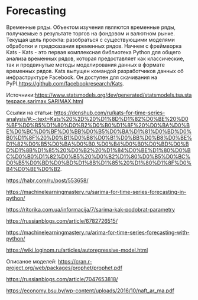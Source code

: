 # Forecasting
Временные ряды.
Объектом изучения являются временные ряды, получаемые в результате торгов на фондовом и валютном рынке.
Текущая цель проекта: разобраться с существующими моделями обработки и предсказания временных рядов.
Начнем с фреймворка Kats - Kats - это первая комплексная библиотека Python для общего анализа временных рядов, которая предоставляет как классические, так и продвинутые методы моделирования данных в формате временных рядов. Kats выпущен командой разработчиков данных об инфраструктуре Facebook. Он доступен для скачивания на PyPI.https://github.com/facebookresearch/Kats.

Источники:https://www.statsmodels.org/dev/generated/statsmodels.tsa.statespace.sarimax.SARIMAX.html

Ссылки на статьи: https://denshub.com/ru/kats-for-time-series-analysis/#:~:text=Kats%20%2D%20%D1%8D%D1%82%D0%BE%20%D0%BF%D0%B5%D1%80%D0%B2%D0%B0%D1%8F%20%D0%BA%D0%BE%D0%BC%D0%BF%D0%BB%D0%B5%D0%BA%D1%81%D0%BD%D0%B0%D1%8F%20%D0%B1%D0%B8%D0%B1%D0%BB%D0%B8%D0%BE%D1%82%D0%B5%D0%BA%D0%B0,%D0%B4%D0%B0%D0%BD%D0%BD%D1%8B%D1%85%20%D0%B2%20%D1%84%D0%BE%D1%80%D0%BC%D0%B0%D1%82%D0%B5%20%D0%B2%D1%80%D0%B5%D0%BC%D0%B5%D0%BD%D0%BD%D1%8B%D1%85%20%D1%80%D1%8F%D0%B4%D0%BE%D0%B2.

https://habr.com/ru/post/553658/

https://machinelearningmastery.ru/sarima-for-time-series-forecasting-in-python/

https://ritorika.com.ua/informacija/7/sarima-kak-podobrat-parametry

https://russianblogs.com/article/6782726515/

https://machinelearningmastery.ru/arima-for-time-series-forecasting-with-python/

https://wiki.loginom.ru/articles/autoregressive-model.html

Описаное моделей:
https://cran.r-project.org/web/packages/prophet/prophet.pdf

https://russianblogs.com/article/7047653818/

https://economy.bsu.by/wp-content/uploads/2016/10/naft_ar_ma.pdf
